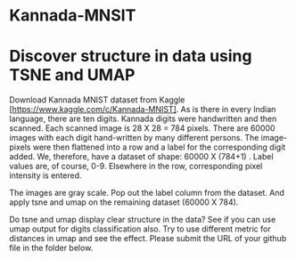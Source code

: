 # Kannada-MNSIT
# Discover structure in data using TSNE and UMAP

Download Kannada MNIST dataset from Kaggle [https://www.kaggle.com/c/Kannada-MNIST]. As is there in every Indian language, there are ten digits. Kannada digits were handwritten and then scanned. Each scanned image is 28 X 28 = 784 pixels. There are 60000 images with each digit hand-written by many different persons. The image-pixels were then flattened into a row and a label for the corresponding digit added. We, therefore, have a dataset of shape: 60000 X (784+1) . Label values are, of course, 0-9.  Elsewhere in the row, corresponding pixel intensity is entered. 

The images are gray scale. Pop out the label column from the dataset. And apply tsne and umap on the remaining dataset (60000 X 784).

Do tsne and umap display clear structure in the data? See if you can use umap output for digits classification also. Try to use different metric for distances in umap and see the effect. Please submit the URL of your github file in the folder below.
